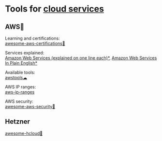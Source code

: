 
# Tools for [cloud services](https://trendless.tech/cloud/)

## AWS🧛

Learning and certifications:  
[awesome-aws-certifications💩](https://github.com/ptcodes/awesome-aws-certifications)

Services explained:  
[Amazon Web Services (explained on one line each)*](https://adayinthelifeof.nl/2020/05/20/aws.html),
[Amazon Web Services In Plain English*](https://expeditedsecurity.com/aws-in-plain-english/)

Available tools:  
[awstools☁](https://awstools.dev/)

AWS IP ranges:  
[aws-ip-ranges](https://github.com/seligman/aws-ip-ranges)

AWS security:  
[awesome-aws-security💩](https://github.com/jassics/awesome-aws-security)

## Hetzner

[awesome-hcloud💩](https://github.com/hetznercloud/awesome-hcloud)
